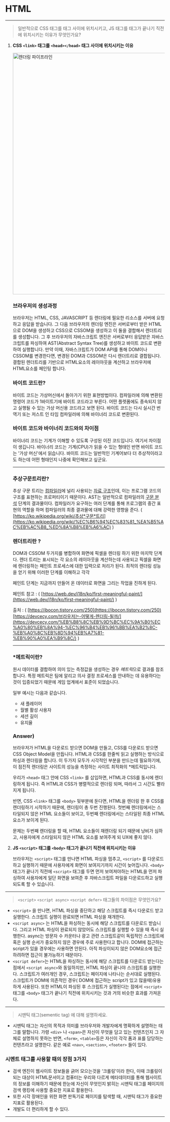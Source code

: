# HTML

---

> 일반적으로 CSS 태그를 태그 사이에 위치시키고, JS 태그를 태그가 끝나기 직전에 위치시키는 이유가 무엇인가요?

1. **CSS `<link>` 태그를 `<head></head>` 태그 사이에 위치시키는 이유**

   <img width="761" alt='렌더링 파이프라인' src="https://user-images.githubusercontent.com/82592845/154962927-80a2a043-a052-4b08-902e-f1e08ee7f33c.png">

   ### 브라우저의 생성과정

   브라우저는 HTML, CSS, JAVASCRIPT 등 렌더링에 필요한 리소스를 서버에 요청하고 응답을 받습니다. 그 다음 브라우저의 렌더링 엔진은 서버로부터 받은 HTML으로 DOM을 생성하고 CSS으로 CSSOM을 생성하고 이 둘을 결합해서 렌더트리를 생성합니다. 그 후 브라우저의 자바스크립트 엔진은 서버로부터 응답받은 자바스크립트를 파싱하여 AST(Abstract Syntax Tree)를 생성하고 바이트 코드로 변환하여 실행합니다. 만약 이때, 자바스크립트가 DOM API를 통해 DOM이나 CSSOM를 변경한다면, 변경된 DOM과 CSSOM은 다시 렌더트리로 결합됩니다. 결합된 렌더트리를 기반으로 HTML요소의 레이아웃을 계산하고 브라우저에 HTML요소를 페인팅 합니다.

   ### 바이트 코드란?

   바이트 코드는 가상머신에서 돌아가기 위한 표현방법이다. 컴파일러에 의해 변환된 명령어 코드가 1바이트기에 바이트 코드라고 부른다. 어떤 플렛폼에도 종속되지 않고 실행될 수 있는 가상 머신용 코드라고 보면 된다. 바이트 코드는 다시 실시간 번역기 또는 저스트 인 타임 컴파일러에 의해 바이너리 코드로 변환된다.

   ### 바이트 코드와 바이너리 코드와의 차이점

   바이너리 코드는 기계가 이해할 수 있도록 구성된 이진 코드입니다. 여기서 차이점이 생깁니다. 바이너리 코드는 기계(CPU)가 읽을 수 있는 형태인 반면 바이트 코드는 '가상 머신'에서 읽습니다. 바이트 코드는 일반적인 기계어보다 더 추상적이라고도 하는데 어떤 형태인지 나중에 확인해보고 싶군요.

   ***

   ### 추상구문트리란?

   추상 구문 트리는 [컴파일러](https://ko.wikipedia.org/wiki/%EC%BB%B4%ED%8C%8C%EC%9D%BC%EB%9F%AC)에 널리 사용되는 [자료 구조](https://ko.wikipedia.org/wiki/%EC%9E%90%EB%A3%8C_%EA%B5%AC%EC%A1%B0)인데, 이는 프로그램 코드의 구조를 표현하는 프로퍼티이기 때문이다. AST는 일반적으로 컴파일러의 [구문 분석](https://ko.wikipedia.org/wiki/%EA%B5%AC%EB%AC%B8_%EB%B6%84%EC%84%9D) 단계의 결과물이다. 컴파일러가 요구하는 여러 단계를 통해 프로그램의 중간 표현의 역할을 하며 컴파일러의 최종 결과물에 대해 강력한 영향을 준다. ( [https://ko.wikipedia.org/wiki/추상*구문*트리](https://ko.wikipedia.org/wiki/%EC%B6%94%EC%83%81_%EA%B5%AC%EB%AC%B8_%ED%8A%B8%EB%A6%AC) )

   ### 렌더트리란 ?

   DOM과 CSSOM 두가지를 병합하여 화면에 픽셀을 렌더링 하기 위한 마지막 단계다.
   렌더 트리는 표시되는 각 요소의 레이아웃을 계산하는데 사용되고 픽셀을 화면에 렌더링하는 페인트 프로세스에 대한 입력으로 처리가 된다. 최적의 렌더링 성능을 얻기 위해 이러한 단계를 이해하고 각각

   페인트 단계는 지금까지 만들어 온 데이터로 화면을 그리는 작업을 진하게 된다.

   페인트 참고 : ( [https://web.dev/i18n/ko/first-meaningful-paint/](https://web.dev/i18n/ko/first-meaningful-paint/) )

   출처 : ( [https://ibocon.tistory.com/250](https://ibocon.tistory.com/250) [https://devcecy.com/브라우저는-어떻게-렌더링-될까/](https://devcecy.com/%EB%B8%8C%EB%9D%BC%EC%9A%B0%EC%A0%80%EB%8A%94-%EC%96%B4%EB%96%BB%EA%B2%8C-%EB%A0%8C%EB%8D%94%EB%A7%81-%EB%90%A0%EA%B9%8C/) )

   ***

   ### \*메트릭이란?

   원시 데이터를 결합하여 의미 있는 측정값을 생성하는 경우 *메트릭*으로 결과를 참조합니다. 특정 메트릭은 팀에 알리고 의사 결정 프로세스를 안내하는 데 유용하다는 것이 입증되었기 때문에 게임 업계에서 표준이 되었습니다.

   일부 예시는 다음과 같습니다.

   - 새 플레이어
   - 월별 활성 사용자
   - 세션 길이
   - 유지율

   ### Answer)

   브라우저가 HTML을 다운로드 받으면 DOM을 만들고, CSS를 다운로드 받으면 CSS Object Model을 만듭니다. HTML과 CSS를 한줄씩 읽고 실행하는 방식으로 파싱과 렌더링을 합니다. 이 두가지 모두가 시각적인 부분을 만드는데 필요하기에, 이 점진적 렌더링은 사이트의 성능을 측정하는 사이트 최적화의 \*메트릭입니다.

   우리가 `<head>` 태그 안에 CSS `<link>` 를 삽입하면, HTML과 CSS를 동시에 렌더링하게 됩니다. 즉 HTML과 CSS가 병렬적으로 렌더링 되며, 따라서 그 시간도 빨라지게 됩니다.

   반면, CSS `<link>` 태그를 `<body>` 뒷부분에 둔다면, HTML을 렌더링 한 후 CSS를 렌더링하기 시작하기 때문에, 렌더링이 총 두번 진행된다. 첫번째 렌더링에서는 스타일되지 않은 HTML 요소들이 보이고, 두번째 렌더링에서는 스타일된 최종 HTML 요소가 보이게 된다.

   문제는 두번째 렌더링을 할 때, HTML 요소들이 재렌더링 되기 때문에 낭비가 심하고, 사용자에게 스타일되지 않은 HTML 요소를 보여주게 되 UX에 좋지 않다.

2. **JS `<script>` 태그를 `<body>` 태그가 끝나기 직전에 위치시키는 이유**

   브라우저는 `<script>` 태그를 만나면 HTML 파싱을 멈추고, `<script>` 를 다운로드하고 실행하기 때문에 사용자에게 화면이 보여지기까지 시간이 늦어집니다. `<body>` 태그가 끝나기 직전에 `<script>` 태그를 두면 먼저 보여져야하는 HTML을 먼저 파싱하여 사용자에게 일단 화면을 보여준 후 자바스크립트 파일을 다운로드하고 실행되도록 할 수 있습니다.

---

> `<script>` `<script async>` `<script defer>` 태그들의 차이점은 무엇인가요?

- `<script>` 을 만나면, HTML 파싱을 중단하고 해당 스크립트를 즉시 다운로드 받고 실행한다. 스크립트 실행이 완료되면 HTML 파싱을 재개한다.
- `<script async>` 는 HTML을 파싱하는 동시에 해당 스크립트를 다운로드 받습니다. 그리고 HTML 파싱이 완료되지 않았어도 스크립트를 실행할 수 있을 때 즉시 실행한다. async는 방문자 수 카운터나 광고 관련 스크립트같이 독립적인 스크립트에 혹은 실행 순서가 중요하지 않은 경우에 주로 사용한다고 합니다. DOM에 접근하는 script가 있을 경우에는 사용하면 안된다. 아직 파싱이되지 않은 DOM요소에 접근하려하면 접근이 불가능하기 때문이다.
- `<script defer>`는 HTML을 파싱하는 동시에 해당 스크립트를 다운로드 받는다는 점에서 `<script async>`와 동일하지만, HTML 파싱이 끝나야 스크립트를 실행한다. 스크립트가 여러개인 경우, 스크립트는 페이지에 나타나는 순서대로 실행된다. 스크립트가 DOM에 의존적인 경우( DOM에 접근하는 script가 있고 많을때)유용하게 사용된다. 또한 HTML이 파싱된 후 스크립트가 실행된다는 점에서 `<script>` 태그를 `<body>` 태그가 끝나기 직전에 위치시키는 것과 거의 비슷한 효과를 가져온다.

---

> 시맨틱 태그(sementic tag) 에 대해 설명하세요.

- 시맨틱 태그는 자신의 목적과 의미를 브라우저와 개발자에게 명확하게 설명하는 태그를 말합니다. 가령 `<div>` 나 `<span>`은 자신이 무엇을 담고 있는 컨텐츠인지 그 자체로 설명하지 못하는 반면, `<form>`, `<table>`등은 자신이 각각 폼과 표를 담당하는 컨텐츠라고 설명한다. 같은 예로 `<nav>`, `<section>`, `<footer>` 들이 있다.

### 시멘트 태그를 사용할 때의 장점 3가지

- 검색 엔진이 웹사이트 정보들을 긁어 모으는것을 ‘크롤링'이라 한다, 이때 크롤링이 되는 대상이 HTML문서이고 컴퓨터는 우리와 다르게 메타데이터를 통해 웹사이트의 정보를 이해하기 때문에 한눈에 자신이 무엇인지 밝히는 시맨틱 태그를 페이지의 검색 랭킹에 사용할 중요한 지표로 활용한다.
- 또한 시각 장애인을 위한 화면 판독기로 페이지를 탐색할 때, 시맨틱 태그가 중요한 지표로 활용된다.
- 개발도 더 편리하게 할 수 있다.

---
